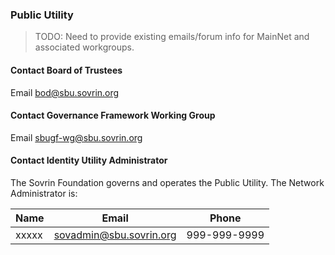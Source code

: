 ### Public Utility

>TODO: Need to provide existing emails/forum info for MainNet and associated workgroups.

#### Contact Board of Trustees

Email bod@sbu.sovrin.org

#### Contact Governance Framework Working Group

Email sbugf-wg@sbu.sovrin.org

#### Contact Identity Utility Administrator

The Sovrin Foundation governs and operates the Public Utility. The  Network Administrator is:

| Name | Email | Phone |
| --- | --- | --- |
| xxxxx | sovadmin@sbu.sovrin.org | 999-999-9999 |
